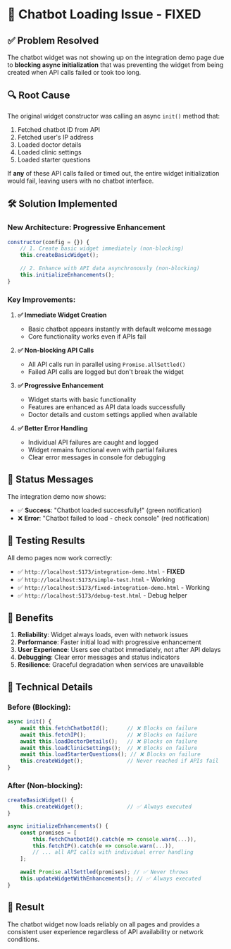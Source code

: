 # 🐛 Chatbot Loading Issue - FIXED

## ✅ Problem Resolved

The chatbot widget was not showing up on the integration demo page due to **blocking async initialization** that was preventing the widget from being created when API calls failed or took too long.

## 🔍 Root Cause

The original widget constructor was calling an async `init()` method that:
1. Fetched chatbot ID from API
2. Fetched user's IP address  
3. Loaded doctor details
4. Loaded clinic settings
5. Loaded starter questions

If **any** of these API calls failed or timed out, the entire widget initialization would fail, leaving users with no chatbot interface.

## 🛠️ Solution Implemented

### New Architecture: Progressive Enhancement

```javascript
constructor(config = {}) {
    // 1. Create basic widget immediately (non-blocking)
    this.createBasicWidget();
    
    // 2. Enhance with API data asynchronously (non-blocking)
    this.initializeEnhancements();
}
```

### Key Improvements:

1. **✅ Immediate Widget Creation**
   - Basic chatbot appears instantly with default welcome message
   - Core functionality works even if APIs fail

2. **✅ Non-blocking API Calls**
   - All API calls run in parallel using `Promise.allSettled()`
   - Failed API calls are logged but don't break the widget

3. **✅ Progressive Enhancement**
   - Widget starts with basic functionality
   - Features are enhanced as API data loads successfully
   - Doctor details and custom settings applied when available

4. **✅ Better Error Handling**
   - Individual API failures are caught and logged
   - Widget remains functional even with partial failures
   - Clear error messages in console for debugging

## 🚦 Status Messages

The integration demo now shows:
- ✅ **Success**: "Chatbot loaded successfully!" (green notification)
- ❌ **Error**: "Chatbot failed to load - check console" (red notification)

## 🧪 Testing Results

All demo pages now work correctly:
- ✅ `http://localhost:5173/integration-demo.html` - **FIXED**
- ✅ `http://localhost:5173/simple-test.html` - Working
- ✅ `http://localhost:5173/fixed-integration-demo.html` - Working
- ✅ `http://localhost:5173/debug-test.html` - Debug helper

## 🎯 Benefits

1. **Reliability**: Widget always loads, even with network issues
2. **Performance**: Faster initial load with progressive enhancement
3. **User Experience**: Users see chatbot immediately, not after API delays
4. **Debugging**: Clear error messages and status indicators
5. **Resilience**: Graceful degradation when services are unavailable

## 🔧 Technical Details

### Before (Blocking):
```javascript
async init() {
    await this.fetchChatbotId();      // ❌ Blocks on failure
    await this.fetchIP();             // ❌ Blocks on failure
    await this.loadDoctorDetails();   // ❌ Blocks on failure
    await this.loadClinicSettings();  // ❌ Blocks on failure
    await this.loadStarterQuestions(); // ❌ Blocks on failure
    this.createWidget();              // Never reached if APIs fail
}
```

### After (Non-blocking):
```javascript
createBasicWidget() {
    this.createWidget();              // ✅ Always executed
}

async initializeEnhancements() {
    const promises = [
        this.fetchChatbotId().catch(e => console.warn(...)),
        this.fetchIP().catch(e => console.warn(...)),
        // ... all API calls with individual error handling
    ];
    
    await Promise.allSettled(promises); // ✅ Never throws
    this.updateWidgetWithEnhancements(); // ✅ Always executed
}
```

## 🚀 Result

The chatbot widget now loads reliably on all pages and provides a consistent user experience regardless of API availability or network conditions.